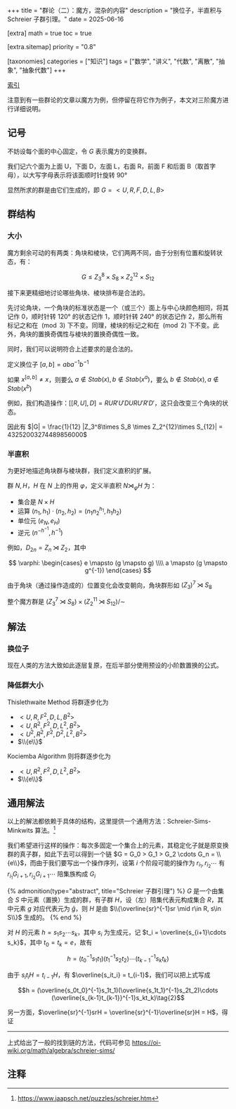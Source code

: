 +++
title = "群论（二）：魔方，混杂的内容"
description = "换位子，半直积与 Schreier 子群引理。"
date = 2025-06-16

[extra]
math = true
toc = true

[extra.sitemap]
priority = "0.8"

[taxonomies]
categories = ["知识"]
tags = ["数学", "讲义", "代数", "离散", "抽象", "抽象代数"]
+++

[索引](/posts/index-group-theory/)

注意到有一些群论的文章以魔方为例，但停留在将它作为例子，本文对三阶魔方进行详细说明。

## 记号
不妨设每个面的中心固定，令 $G$ 表示魔方的变换群。

我们记六个面为上面 U，下面 D，左面 L，右面 R，前面 F 和后面 B（取首字母），以大写字母表示将该面顺时针旋转 90°

显然所求的群是由它们生成的，即 $G=<U, R, F, D, L, B>$

## 群结构
### 大小
魔方剩余可动的有两类：角块和棱块，它们两两不同，由于分别有位置和旋转状态，有：

$$G\leq Z_3^8\times S_8 \times Z_2^{12}\times S_{12}$$

接下来更精细地讨论哪些角块、棱块排布是合法的。

先讨论角块，一个角块的标准状态是一个（或三个）面上与中心块颜色相同，将其记作 0，顺时针转 120° 的状态记作 1，顺时针转 240° 的状态记作 2，那么所有标记之和在 $\pmod{3}$ 下不变。同理，棱块的标记之和在 $\pmod{2}$ 下不变。此外，角块的置换奇偶性与棱块的置换奇偶性一致。

同时，我们可以说明符合上述要求的是合法的。

定义换位子 $[a, b] = aba^{-1}b^{-1}$

如果 $x^{[a, b]}\neq x$，则要么 $a\notin Stab(x), b\notin Stab(x^a)$，要么 $b\notin Stab(x), a\notin Stab(x^b)$

例如，我们构造操作：$[[R, U], D] = RUR'U'DURU'R'D'$，这只会改变三个角块的状态。

因此有 $|G| = \frac{1}{12} |Z_3^8\times S_8 \times Z_2^{12}\times S_{12}| = 43252003274489856000$

### 半直积
为更好地描述角块群与棱块群，我们定义直积的扩展。

群 $N, H$，$H$ 在 $N$ 上的作用 $\varphi$，定义半直积 $N\rtimes_\varphi H$ 为：
- 集合是 $N\times H$
- 运算 $(n_1, h_1)\cdot (n_2, h_2) = (n_1n_2^{h_1}, h_1h_2)$
- 单位元 $(e_N, e_H)$
- 逆元 $(n^{-h^{-1}}, h^{-1})$

例如，$D_{2n} = Z_n \rtimes Z_2$，其中

$$
\varphi: \begin{cases}
  e \mapsto (g \mapsto g) \\\\
  a \mapsto (g \mapsto g^{-1})
\end{cases}
$$

由于角块（通过操作造成的）位置变化会改变朝向，角块群形如 $(Z_3)^7 \rtimes S_8$

整个魔方群是 $(Z_3^7 \rtimes S_8)\times (Z_2^{11} \rtimes S_{12}) / \sim$

## 解法
### 换位子
现在人类的方法大致如此逐层复原，在后半部分使用预设的小阶数置换的公式。

### 降低群大小
Thislethwaite Method 将群逐步化为
- $<U, R, F^2, D, L, B^2>$
- $<U, R^2, F^2, D, L^2, B^2>$
- $<U^2, R^2, F^2, D^2, L^2, B^2>$
- $\\{e\\}$

Kociemba Algorithm 则将群逐步化为
- $<U, R^2, F^2, D, L^2, B^2>$
- $\\{e\\}$

## 通用解法
以上的解法都依赖于具体的结构，这里提供一个通用方法：Schreier-Sims-Minkwits 算法。[^1]

我们希望进行这样的操作：每次多固定一个集合上的元素，其稳定化子就是原变换群的真子群，如此下去可以得到一个链 $G = G_0 > G_1 > G_2 \cdots G_n = \\{e\\}$，而由于我们要写出一个操作序列，设第 $i$ 个阶段可能的操作为 $r_{i_1}, r_{i_2} \cdots$ 有 $r_{i_1}G_{i+1}, r_{i_2}G_{i+1} \cdots$ 陪集族构成 $G_i$

{% admonition(type="abstract", title="Schreier 子群引理") %}
$G$ 是一个由集合 $S$ 中元素（置换）生成的群，有子群 $H$，设（左）陪集代表元构成集合 $R$，其中元素 $g$ 对应代表元为 $\bar{g}$，则 $H$ 是由 $\\{\overline{sr}^{-1}sr \mid r\in R, s\in S\\}$ 生成的。
{% end %}

对 $H$ 的元素 $h = s_1s_2\cdots s_k$，其中 $s_i$ 为生成元，记 $t_i = \overline{s_{i+1}\cdots s_k}$，其中 $t_0 = t_k = e$，故有

$$h = (t_0^{-1}s_1t_1)(t_1^{-1}s_2t_2)\cdots (t_{k-1}^{-1}s_kt_k)\tag{1}$$

由于 $s_it_iH = t_{i-1}H$，有 $\overline{s_it_i} = t_{i-1}$，我们可以把上式写成

$$h = (\overline{s_0t_0}^{-1}s_1t_1)(\overline{s_1t_1}^{-1}s_2t_2)\cdots (\overline{s_{k-1}t_{k-1}}^{-1}s_kt_k)\tag{2}$$

另一方面，$\overline{sr}^{-1}srH = \overline{sr}^{-1}\overline{sr}H = H$，得证

---

上式给出了一般的找到链的方法，代码可参见 <https://oi-wiki.org/math/algebra/schreier-sims/>

## 注释
[^1]: https://www.jaapsch.net/puzzles/schreier.htm
